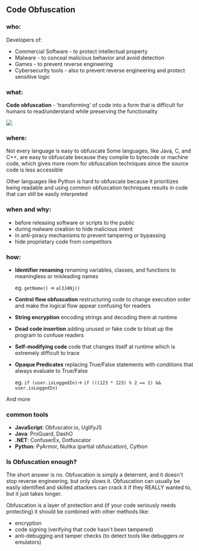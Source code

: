



## Code Obfuscation

### who:

Developers of:
- Commercial Software - to protect intellectual property
- Malware - to conceal malicious behavior and avoid detection
- Games - to prevent reverse engineering
- Cybersecurity tools - also to prevent reverse engineering and protect sensitive logic

### what:

**Code obfuscation** - ‘transforming’ of code into a form that is difficult for humans to read/understand while preserving the functionality


![](https://lh7-rt.googleusercontent.com/docsz/AD_4nXdDTJ3Wc3VIwyvEpiFxptSPEuqZ5rWeROm1la_RMItCoLZXTMST7JbaS00X4oQruyGu_TwB-KTwzAdFE5l0olOlwiqfXaXsjV4YdUj8546NdM8jTK4_IohSBruYc2thTh187pCN3Q?key=dhwPmVRPu3kT5ODhTTZ5fg)

### where:
Not every language is easy to obfuscate
Some languages, like Java, C, and C++, are easy to obfuscate because they compile to bytecode or machine code, which gives more room for obfuscation techniques since the source code is less accessible

Other languages like Python is hard to obfuscate because it prioritizes being readable and using common obfuscation techniques results in code that can still be easily interpreted
### when and why:
- before releasing software or scripts to the public
- during malware creation to hide malicious intent
- in anti-piracy mechanisms to prevent tampering or bypassing
- hide proprietary code from competitors
### how:

- **Identifier renaming**
	renaming variables, classes, and functions to meaningless or misleading names

	eg. `getName()` -> `al3J4Nj()`
- **Control flow obfuscation**
	restructuring code to change execution order and make the logical flow appear confusing for readers
- **String encryption**
	encoding strings and decoding them at runtime
- **Dead code insertion**
	adding unused or fake code to bloat up the program to confuse readers
- **Self-modifying code**
	code that changes itself at runtime which is extremely difficult to trace
- **Opaque Predicates**
	replacing True/False statements with conditions that always evaluate to True/False

	eg.
	```if (user.isLoggedIn)```->
	```if (((123 * 123) % 2 == 1) && user.isLoggedIn)```
	
And more
### common tools

- **JavaScript**: Obfuscator.io, UglifyJS
- **Java**: ProGuard, DashO
- **.NET**: ConfuserEx, Dotfuscator
- **Python**: PyArmor, Nuitka (partial obfuscation), Cython

### Is Obfuscation enough?
The short answer is no.
Obfuscation is simply a deterrent, and it doesn't stop reverse engineering, but only slows it.
Obfuscation can usually be easily identified and skilled attackers can crack it if they REALLY wanted to, but it just takes longer.

Obfuscation is a layer of protection and (if your code seriously needs protecting) it should be combined with other methods like:

- encryption
- code signing (verifying that code hasn't been tampered)
- anti-debugging and tamper checks (to detect tools like debuggers or emulators)
